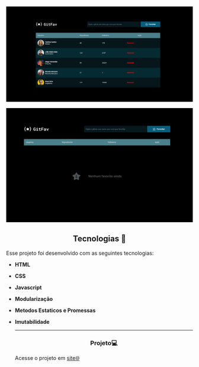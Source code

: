 <p align="center"> 
  <img alt="Projeto" src="./assets/tela inicial.png">

</p>

 <p align= "center"
Tabela sem registro
</p>
  <img alt="Projeto" src="./assets/tabela vazia.png">



<!--  -->


<h2 align="center">Tecnologias 🚀</h2>
   
<p>Esse projeto foi desenvolvido com as seguintes tecnologias:</p>

- **HTML**
- **CSS**
- **Javascript**
- **Modularização**
- **Metodos Estaticos e Promessas**
- **Imutabilidade**


  
  ---
  <h3 align="center">Projeto💻 </h3>
  <p>Acesse o projeto em <a href=""> site🌐
  </p>
